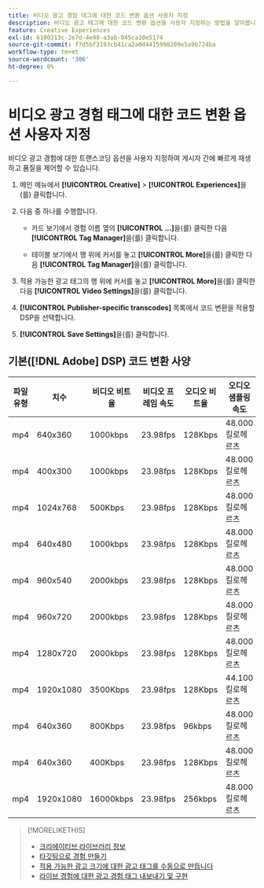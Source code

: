 ```yaml
---
title: 비디오 광고 경험 태그에 대한 코드 변환 옵션 사용자 지정
description: 비디오 광고 태그에 대한 코드 변환 옵션을 사용자 지정하는 방법을 알아봅니다.
feature: Creative Experiences
exl-id: 6100213c-2e7d-4e98-a3ab-045ca10e5174
source-git-commit: f7d5bf3193cb41ca2a0d4415998209e5a9b724ba
workflow-type: tm+mt
source-wordcount: '306'
ht-degree: 0%

---
```


# 비디오 광고 경험 태그에 대한 코드 변환 옵션 사용자 지정

비디오 광고 경험에 대한 트랜스코딩 옵션을 사용자 지정하여 게시자 간에 빠르게 재생하고 품질을 제어할 수 있습니다.

1. 메인 메뉴에서 **[!UICONTROL Creative]** > **[!UICONTROL Experiences]**&#x200B;을(를) 클릭합니다.

1. 다음 중 하나를 수행합니다.

   * 카드 보기에서 경험 이름 옆의 **[!UICONTROL ...]**&#x200B;을(를) 클릭한 다음 **[!UICONTROL Tag Manager]**&#x200B;을(를) 클릭합니다.

   * 테이블 보기에서 행 위에 커서를 놓고 **[!UICONTROL More]**&#x200B;을(를) 클릭한 다음 **[!UICONTROL Tag Manager]**&#x200B;을(를) 클릭합니다.

1. 적용 가능한 광고 태그의 행 위에 커서를 놓고 **[!UICONTROL More]**&#x200B;을(를) 클릭한 다음 **[!UICONTROL Video Settings]**&#x200B;을(를) 클릭합니다.

1. **[!UICONTROL Publisher-specific transcodes]** 목록에서 코드 변환을 적용할 DSP을 선택합니다.

1. **[!UICONTROL Save Settings]**&#x200B;을(를) 클릭합니다.

## 기본([!DNL Adobe] DSP) 코드 변환 사양

| 파일 유형 | 치수 | 비디오 비트율 | 비디오 프레임 속도 | 오디오 비트율 | 오디오 샘플링 속도 | 오디오 레벨 |
|---|---|---|---|---|---|---|
| mp4 | 640x360 | 1000kbps | 23.98fps | 128Kbps | 48.000킬로헤르츠 | 24LKFS(+/- 2.0dB) |
| mp4 | 400x300 | 1000kbps | 23.98fps | 128Kbps | 48.000킬로헤르츠 | 24LKFS(+/- 2.0dB) |
| mp4 | 1024x768 | 500Kbps | 23.98fps | 128Kbps | 48.000킬로헤르츠 | 24LKFS(+/- 2.0dB) |
| mp4 | 640x480 | 1000kbps | 23.98fps | 128Kbps | 48.000킬로헤르츠 | 24LKFS(+/- 2.0dB) |
| mp4 | 960x540 | 2000kbps | 23.98fps | 128Kbps | 48.000킬로헤르츠 | 24LKFS(+/- 2.0dB) |
| mp4 | 960x720 | 2000kbps | 23.98fps | 128Kbps | 48.000킬로헤르츠 | 24LKFS(+/- 2.0dB) |
| mp4 | 1280x720 | 2000kbps | 23.98fps | 128Kbps | 48.000킬로헤르츠 | 24LKFS(+/- 2.0dB) |
| mp4 | 1920x1080 | 3500Kbps | 23.98fps | 128Kbps | 44.100킬로헤르츠 | 24LKFS(+/- 2.0dB) |
| mp4 | 640x360 | 800Kbps | 23.98fps | 96kbps | 48.000킬로헤르츠 | 24LKFS(+/- 2.0dB) |
| mp4 | 640x360 | 400Kbps | 23.98fps | 128Kbps | 48.000킬로헤르츠 | 24LKFS(+/- 2.0dB) |
| mp4 | 1920x1080 | 16000kbps | 23.98fps | 256kbps | 48.000킬로헤르츠 | 24LKFS(+/- 2.0dB) |

>[!MORELIKETHIS]
>
>* [크리에이티브 라이브러리 정보](/help/creative/creative-libraries/creative-libraries-about.md)
>* [타깃팅으로 경험 만들기](/help/creative/experiences/experience-create-targeting.md)
>* [적용 가능한 광고 크기에 대한 광고 태그를 수동으로 만듭니다](experience-tag-create-manually.md)
>* [라이브 경험에 대한 광고 경험 태그 내보내기 및 구현](experience-tag-export.md)
